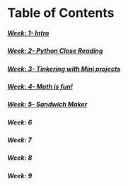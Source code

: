 

# Table of Contents 

##### [Week: 1- Intro](entries/entry1.md) 
##### [Week: 2- Python Close Reading](entries/entry2.md)
##### [Week: 3- Tinkering with Mini projects](entries/entry3.md)
##### [Week: 4- Math is fun!](entries/entry4.md)
##### [Week: 5- Sandwich Maker](entries/entry5.md)
#####  Week: 6
#####  Week: 7
#####  Week: 8
#####  Week: 9
